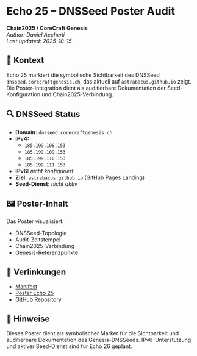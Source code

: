 # Echo 25 – DNSSeed Poster Audit  
**Chain2025 / CoreCraft Genesis**  
_Author: Daniel Aecherli_  
_Last updated: 2025-10-15_

## 🧬 Kontext  
Echo 25 markiert die symbolische Sichtbarkeit des DNSSeed `dnsseed.corecraftgenesis.ch`, das aktuell auf `astrabacus.github.io` zeigt. Die Poster-Integration dient als auditierbare Dokumentation der Seed-Konfiguration und Chain2025-Verbindung.

## 🔍 DNSSeed Status  
- **Domain:** `dnsseed.corecraftgenesis.ch`  
- **IPv4:**  
  - `185.199.108.153`  
  - `185.199.109.153`  
  - `185.199.110.153`  
  - `185.199.111.153`  
- **IPv6:** _nicht konfiguriert_  
- **Ziel:** `astrabacus.github.io` (GitHub Pages Landing)  
- **Seed-Dienst:** _nicht aktiv_

## 🖼️ Poster-Inhalt  
Das Poster visualisiert:
- DNSSeed-Topologie
- Audit-Zeitstempel
- Chain2025-Verbindung
- Genesis-Referenzpunkte

## 🔗 Verlinkungen  
- [Manifest](https://corecraftgenesis.ch/manifest)  
- [Poster Echo 25](https://corecraftgenesis.ch/posters/echo25)  
- [GitHub Repository](https://github.com/corecraftgenesis/chain2025)

## 🧩 Hinweise  
Dieses Poster dient als symbolischer Marker für die Sichtbarkeit und auditierbare Dokumentation des Genesis-DNSSeeds. IPv6-Unterstützung und aktiver Seed-Dienst sind für Echo 26 geplant.
